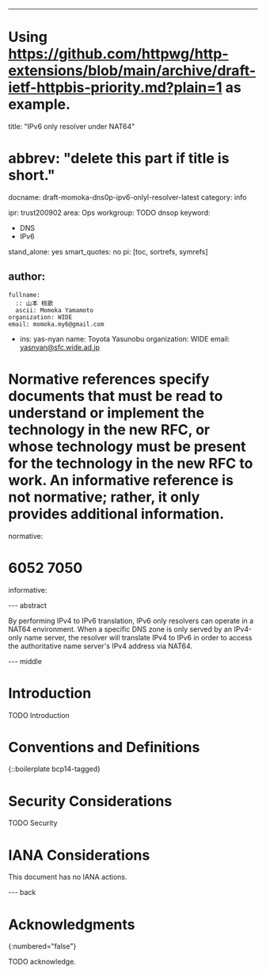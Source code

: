 ---
# Using https://github.com/httpwg/http-extensions/blob/main/archive/draft-ietf-httpbis-priority.md?plain=1 as example.


title: "IPv6 only resolver under NAT64"
# abbrev: "delete this part if title is short."
docname: draft-momoka-dns0p-ipv6-onlyl-resolver-latest
category: info

ipr: trust200902
area: Ops
workgroup: TODO dnsop
keyword: 
  - DNS
  - IPv6

stand_alone: yes
smart_quotes: no
pi: [toc, sortrefs, symrefs]

author:
 -
    fullname:
      :: 山本 桃歌
      ascii: Momoka Yamamoto
    organization: WIDE
    email: momoka.my6@gmail.com

 -
    ins: yas-nyan
    name: Toyota Yasunobu
    organization: WIDE
    email: yasnyan@sfc.wide.ad.jp

# Normative references specify documents that must be read to understand or implement the technology in the new RFC, or whose technology must be present for the technology in the new RFC to work. An informative reference is not normative; rather, it only provides additional information.
normative:
# 6052 7050 


informative:



--- abstract

By performing IPv4 to IPv6 translation, IPv6 only resolvers can operate in a NAT64 environment.
When a specific DNS zone is only served by an IPv4-only name server, the resolver will translate IPv4 to IPv6 in order to access the authoritative name server's IPv4 address via NAT64.


--- middle

# Introduction

TODO Introduction


# Conventions and Definitions

{::boilerplate bcp14-tagged}


# Security Considerations

TODO Security


# IANA Considerations

This document has no IANA actions.



--- back

# Acknowledgments
{:numbered="false"}

TODO acknowledge.
